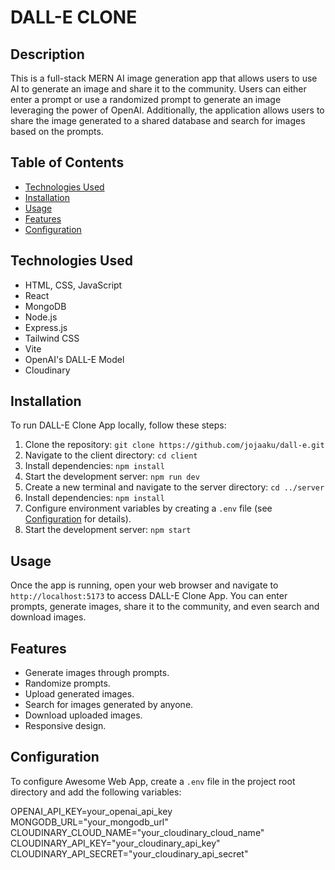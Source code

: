 # DALL-E CLONE

## Description
This is a full-stack MERN AI image generation app that allows users to use AI to generate an image and share it to the community. Users can either enter a prompt or use a randomized prompt to generate an image leveraging the power of OpenAI. Additionally, the application allows users to share the image generated to a shared database and search for images based on the prompts.

## Table of Contents
- [Technologies Used](#technologies-used)
- [Installation](#installation)
- [Usage](#usage)
- [Features](#features)
- [Configuration](#configuration)

## Technologies Used
* HTML, CSS, JavaScript
* React
* MongoDB
* Node.js
* Express.js
* Tailwind CSS
* Vite
* OpenAI's DALL-E Model
* Cloudinary

## Installation
To run DALL-E Clone App locally, follow these steps:

1. Clone the repository: `git clone https://github.com/jojaaku/dall-e.git`
2. Navigate to the client directory: `cd client`
3. Install dependencies: `npm install`
4. Start the development server: `npm run dev`
5. Create a new terminal and navigate to the server directory: `cd ../server`
6. Install dependencies: `npm install`
7. Configure environment variables by creating a `.env` file (see [Configuration](#configuration) for details).
8. Start the development server: `npm start`

## Usage
Once the app is running, open your web browser and navigate to `http://localhost:5173` to access DALL-E Clone App. You can enter prompts, generate images, share it to the community, and even search and download images.

## Features
- Generate images through prompts.
- Randomize prompts.
- Upload generated images.
- Search for images generated by anyone.
- Download uploaded images.
- Responsive design.

## Configuration
To configure Awesome Web App, create a `.env` file in the project root directory and add the following variables:

OPENAI_API_KEY=your_openai_api_key
MONGODB_URL="your_mongodb_url"
CLOUDINARY_CLOUD_NAME="your_cloudinary_cloud_name"
CLOUDINARY_API_KEY="your_cloudinary_api_key"
CLOUDINARY_API_SECRET="your_cloudinary_api_secret"
